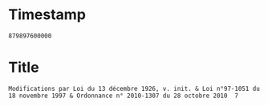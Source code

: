 # Timestamp
```
879897600000
```

# Title
```
Modifications par Loi du 13 décembre 1926, v. init. & Loi n°97-1051 du 18 novembre 1997 & Ordonnance n° 2010-1307 du 28 octobre 2010  7
```